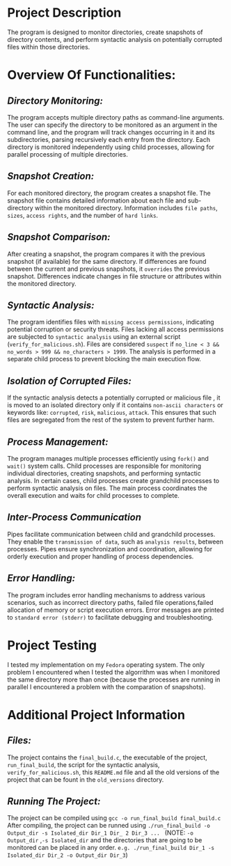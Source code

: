 # Project Description

The program is designed to monitor directories, create snapshots of directory contents, and perform syntactic analysis on potentially corrupted files within those directories.

# Overview Of Functionalities:

## *Directory Monitoring:*

The program accepts multiple directory paths as command-line arguments. The user can specify the directory to be monitored as an argument in the command line, and the program will track changes occurring in it and its subdirectories, parsing recursively each entry from the directory.
Each directory is monitored independently using child processes, allowing for parallel processing of multiple directories.

## *Snapshot Creation:*

For each monitored directory, the program creates a snapshot file.
The snapshot file contains detailed information about each file and sub-directory within the monitored directory.
Information includes `file paths`, `sizes`, `access rights`, and the number of `hard links`.

## *Snapshot Comparison:*

After creating a snapshot, the program compares it with the previous snapshot (if available) for the same directory.
If differences are found between the current and previous snapshots, it `overrides` the previous snapshot.
Differences indicate changes in file structure or attributes within the monitored directory.

## *Syntactic Analysis:*

The program identifies files with `missing access permissions`, indicating potential corruption or security threats.
Files lacking all access permissions are subjected to `syntactic analysis` using an external script (`verify_for_malicious.sh`).
Files are considered `suspect` if `no_line < 3 && no_words > 999 && no_characters > 1999`.
The analysis is performed in a separate child process to prevent blocking the main execution flow.

## *Isolation of Corrupted Files:*

If the syntactic analysis detects a potentially corrupted or malicious file , it is moved to an isolated directory only if it contains `non-ascii characters` or keywords like: `corrupted`, `risk`, `malicious`, `attack`.
This ensures that such files are segregated from the rest of the system to prevent further harm.

## *Process Management:*

The program manages multiple processes efficiently using `fork()` and `wait()` system calls.
Child processes are responsible for monitoring individual directories, creating snapshots, and performing syntactic analysis.
In certain cases, child processes create grandchild processes to perform syntactic analysis on files.
The main process coordinates the overall execution and waits for child processes to complete.

## *Inter-Process Communication*

Pipes facilitate communication between child and grandchild processes.
They enable the `transmission of data`, such as `analysis results`, between processes.
Pipes ensure synchronization and coordination, allowing for orderly execution and proper handling of process dependencies.

## *Error Handling:*

The program includes error handling mechanisms to address various scenarios, such as incorrect directory paths, failed file operations,failed allocation of memory or script execution errors.
Error messages are printed to `standard error (stderr)` to facilitate debugging and troubleshooting.

# Project Testing

I tested my implementation on my `Fedora` operating system. The only problem I encountered when I tested the algorrithm was when I monitored the same directory more than once (because the processes are running in parallel I encountered a problem with the comparation of snapshots). 

# Additional Project Information

## *Files:*

The project contains the `final_build.c`, the executable of the project, `run_final_build`, the script for the syntactic analysis, `verify_for_malicious.sh`, this `README.md` file and all the old versions of the project that can be fount in the `old_versions` directory.

## *Running The Project:*

The project can be compiled using `gcc -o run_final_build final_build.c`
After compiling, the project can be runned using `./run_final_build -o Output_dir -s Isolated_dir Dir_1 Dir_ 2 Dir_3 ... ` (NOTE: `-o Output_dir` ,`-s Isolated_dir` and the directories that are going to be monitored can be placed in any order. `e.g. ./run_final_build Dir_1 -s Isolated_dir Dir_2 -o Output_dir Dir_3`)


